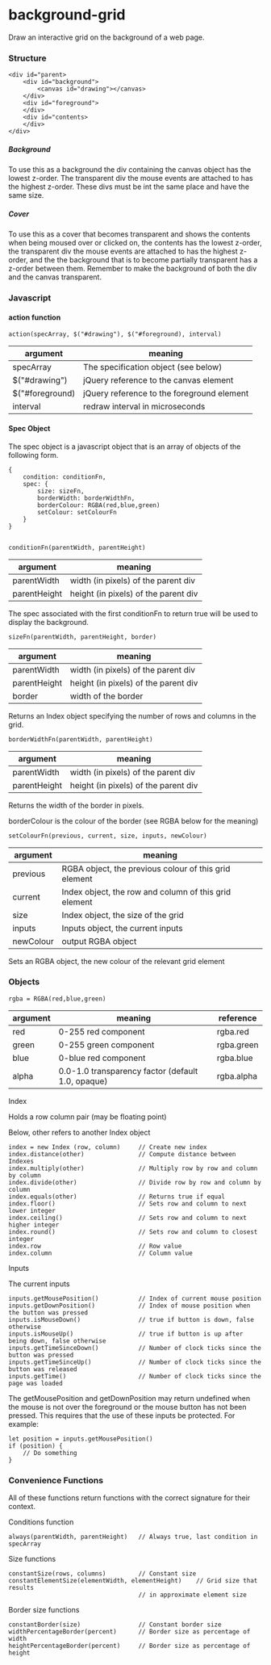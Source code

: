 # background-grid
Draw an interactive grid on the background of a web page.

### Structure
    <div id="parent>
        <div id="background">
            <canvas id="drawing"></canvas>
        </div>
        <div id="foreground">
        </div>
        <div id="contents>
        </div>
    </div>
    
##### Background
To use this as a background the div containing the canvas object has the lowest z-order.
The transparent div the mouse events are attached to has the highest z-order. These divs must be int the same place and have the same size.

##### Cover
To use this as a cover that becomes transparent and shows the contents when being moused over or clicked on, the contents has the lowest z-order, the transparent div the mouse events are attached to has the highest z-order, and the the background that is to become partially transparent has a z-order between them. Remember to make the background of both the div and the canvas transparent.

### Javascript
#### action function
    action(specArray, $("#drawing"), $("#foreground), interval)

argument|meaning
--------|-------
specArray|The specification object (see below)
$("#drawing")|jQuery reference to the canvas element
$("#foreground)|jQuery reference to the foreground element
interval|redraw interval in microseconds

#### Spec Object

The spec object is a javascript object that is an array of objects of the following form.

    {
        condition: conditionFn,
        spec: {
            size: sizeFn,
            borderWidth: borderWidthFn,
            borderColour: RGBA(red,blue,green)
            setColour: setColourFn
        }
    }


    conditionFn(parentWidth, parentHeight) 
argument|meaning
-------|-------
parentWidth|width (in pixels) of the parent div
parentHeight|height (in pixels) of the parent div

The spec associated with the first conditionFn to return true will be used to display the background.

    sizeFn(parentWidth, parentHeight, border)
argument|meaning
-------|-------
parentWidth|width (in pixels) of the parent div
parentHeight|height (in pixels) of the parent div
border|width of the border

Returns an Index object specifying the number of rows and columns in the grid.

    borderWidthFn(parentWidth, parentHeight) 
argument|meaning
-------|-------
parentWidth|width (in pixels) of the parent div
parentHeight|height (in pixels) of the parent div

Returns the width of the border in pixels.

borderColour is the colour of the border (see RGBA below for the meaning)

    setColourFn(previous, current, size, inputs, newColour)
    
argument|meaning
-------|-------
previous|RGBA object, the previous colour of this grid element
current|Index object, the row and column of this grid element
size|Index object, the size of the grid
inputs|Inputs object, the current inputs
newColour|output RGBA object

Sets an RGBA object, the new colour of the relevant grid element

### Objects

    rgba = RGBA(red,blue,green)
    
argument|meaning|reference
-------|-------|-------
red|0-255 red component|rgba.red
green|0-255 green component|rgba.green
blue|0-blue red component|rgba.blue
alpha|0.0-1.0 transparency factor (default 1.0, opaque)|rgba.alpha

Index

Holds a row column pair (may be floating point)

Below, other refers to another Index object

    index = new Index (row, column)     // Create new index 
    index.distance(other)               // Compute distance between Indexes
    index.multiply(other)               // Multiply row by row and column by column
    index.divide(other)                 // Divide row by row and column by column
    index.equals(other)                 // Returns true if equal
    index.floor()                       // Sets row and column to next lower integer
    index.ceiling()                     // Sets row and column to next higher integer
    index.round()                       // Sets row and column to closest integer
    index.row                           // Row value
    index.column                        // Column value

Inputs

The current inputs

    inputs.getMousePosition()           // Index of current mouse position
    inputs.getDownPosition()            // Index of mouse position when the button was pressed
    inputs.isMouseDown()                // true if button is down, false otherwise
    inputs.isMouseUp()                  // true if button is up after being down, false otherwise
    inputs.getTimeSinceDown()           // Number of clock ticks since the button was pressed
    inputs.getTimeSinceUp()             // Number of clock ticks since the button was released
    inputs.getTime()                    // Number of clock ticks since the page was loaded
    
The getMousePosition and getDownPosition may return undefined when the mouse is not over the foreground or the mouse button has not been pressed.  This requires that the use of these inputs be protected.  For example:

    let position = inputs.getMousePosition() 
    if (position) {
        // Do something
    }
    
### Convenience Functions

All of these functions return functions with the correct signature for their context.

Conditions function

    always(parentWidth, parentHeight)   // Always true, last condition in specArray

Size functions

    constantSize(rows, columns)         // Constant size    
    constantElementSize(elementWidth, elementHeight)    // Grid size that results 
                                        // in approximate element size 

Border size functions 

    constantBorder(size)                // Constant border size
    widthPercentageBorder(percent)      // Border size as percentage of width
    heightPercentageBorder(percent)     // Border size as percentage of height
